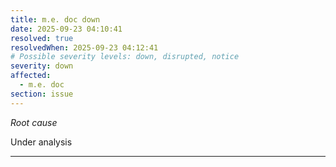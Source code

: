 ```yaml
---
title: m.e. doc down
date: 2025-09-23 04:10:41
resolved: true
resolvedWhen: 2025-09-23 04:12:41
# Possible severity levels: down, disrupted, notice
severity: down
affected:
  - m.e. doc
section: issue
---
```


*Root cause*

Under analysis

---


